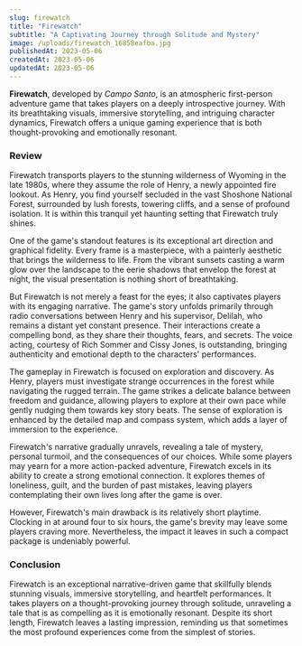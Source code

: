 ```yaml
---
slug: firewatch
title: "Firewatch"
subtitle: "A Captivating Journey through Solitude and Mystery"
image: /uploads/firewatch_16858eafba.jpg
publishedAt: 2023-05-06
createdAt: 2023-05-06
updatedAt: 2023-05-06
---
```


__Firewatch__, developed by _Campo Santo_, is an atmospheric first-person adventure game that takes players on a deeply introspective journey. With its breathtaking visuals, immersive storytelling, and intriguing character dynamics, Firewatch offers a unique gaming experience that is both thought-provoking and emotionally resonant.

### Review
Firewatch transports players to the stunning wilderness of Wyoming in the late 1980s, where they assume the role of Henry, a newly appointed fire lookout. As Henry, you find yourself secluded in the vast Shoshone National Forest, surrounded by lush forests, towering cliffs, and a sense of profound isolation. It is within this tranquil yet haunting setting that Firewatch truly shines.

One of the game's standout features is its exceptional art direction and graphical fidelity. Every frame is a masterpiece, with a painterly aesthetic that brings the wilderness to life. From the vibrant sunsets casting a warm glow over the landscape to the eerie shadows that envelop the forest at night, the visual presentation is nothing short of breathtaking.

But Firewatch is not merely a feast for the eyes; it also captivates players with its engaging narrative. The game's story unfolds primarily through radio conversations between Henry and his supervisor, Delilah, who remains a distant yet constant presence. Their interactions create a compelling bond, as they share their thoughts, fears, and secrets. The voice acting, courtesy of Rich Sommer and Cissy Jones, is outstanding, bringing authenticity and emotional depth to the characters' performances.

The gameplay in Firewatch is focused on exploration and discovery. As Henry, players must investigate strange occurrences in the forest while navigating the rugged terrain. The game strikes a delicate balance between freedom and guidance, allowing players to explore at their own pace while gently nudging them towards key story beats. The sense of exploration is enhanced by the detailed map and compass system, which adds a layer of immersion to the experience.

Firewatch's narrative gradually unravels, revealing a tale of mystery, personal turmoil, and the consequences of our choices. While some players may yearn for a more action-packed adventure, Firewatch excels in its ability to create a strong emotional connection. It explores themes of loneliness, guilt, and the burden of past mistakes, leaving players contemplating their own lives long after the game is over.

However, Firewatch's main drawback is its relatively short playtime. Clocking in at around four to six hours, the game's brevity may leave some players craving more. Nevertheless, the impact it leaves in such a compact package is undeniably powerful.

### Conclusion
Firewatch is an exceptional narrative-driven game that skillfully blends stunning visuals, immersive storytelling, and heartfelt performances. It takes players on a thought-provoking journey through solitude, unraveling a tale that is as compelling as it is emotionally resonant. Despite its short length, Firewatch leaves a lasting impression, reminding us that sometimes the most profound experiences come from the simplest of stories.
